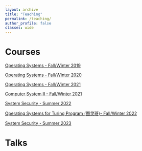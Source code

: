 ```yaml
---
layout: archive
title: "Teaching"
permalink: /teaching/
author_profile: false
classes: wide
---
```


Courses
=====
[Operating Systems - Fall/Winter 2019]()

[Operating Systems - Fall/Winter 2020](https://courses.zju.edu.cn/)

[Operating Systems - Fall/Winter 2021](https://courses.zju.edu.cn/)

[Computer System II - Fall/Winter 2021](https://courses.zju.edu.cn/)

[System Security - Summer 2022](https://courses.zju.edu.cn/)

[Operating Systems for Turing Program (图灵班)- Fall/Winter 2022](https://courses.zju.edu.cn/)

[System Security - Summer 2023](https://courses.zju.edu.cn/)


Talks
=====
